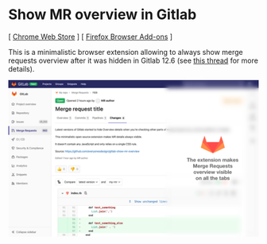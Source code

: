 # Show MR overview in Gitlab

[ [Chrome Web Store](https://chrome.google.com/webstore/detail/adcohnmhebigjjccdakaainnjbnehchl) ]
[ [Firefox Browser Add-ons](https://addons.mozilla.org/en-US/firefox/addon/show-mr-overview-in-gitlab/) ]

This is a minimalistic browser extension allowing to always show merge requests overview after it was hidden in Gitlab 12.6 (see [this thread](https://gitlab.com/gitlab-org/gitlab/issues/36125) for more details).

![Screenshot: the extension makes Merge Requests overview visible on all the tabs](screenshot.png "Screenshot")
